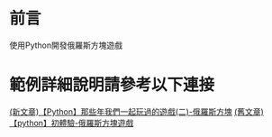 # 前言
使用Python開發俄羅斯方塊遊戲
 
# 範例詳細說明請參考以下連接   
[(新文章)【Python】那些年我們一起玩過的遊戲(二)-俄羅斯方塊](https://medium.com/@upgrades/python-%E9%82%A3%E4%BA%9B%E5%B9%B4%E6%88%91%E5%80%91%E4%B8%80%E8%B5%B7%E7%8E%A9%E9%81%8E%E7%9A%84%E9%81%8A%E6%88%B2-%E4%BA%8C-%E4%BF%84%E7%BE%85%E6%96%AF%E6%96%B9%E5%A1%8A-2250e08b72a6)
[(舊文章)【python】初體驗-俄羅斯方塊遊戲](http://webfish-channel.blogspot.tw/2017/11/python.html)
